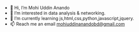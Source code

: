 - 👋 Hi, I’m Mohi Uddin Anando
- 👀 I’m interested in data analysis & networking.
- 🌱 I’m currently learning js,html,css,python,javascript,jquery.
- 📫 Reach me an email mohiuddinanandobd@gmail.com


